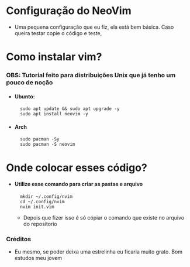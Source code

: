 # Configuração do NeoVim
- Uma pequena configuração que eu fiz, ela está bem básica. Caso queira testar copie o código e teste,

# Como instalar vim?
### OBS: Tutorial feito para distribuições Unix que já tenho um pouco de noção

- #### Ubunto:
        sudo apt update && sudo apt upgrade -y
        sudo apt install neovim -y

- #### Arch
        sudo pacman -Sy
        sudo pacman -S neovim

# Onde colocar esses código?

- #### Utilize esse comando para criar as pastas e arquivo
        mkdir ~/.config/nvim
        cd ~/.config/nvim
        nvim init.vim
    - Depois que fizer isso é só cópiar o comando que existe no arquivo do repositorio


### Créditos
- Eu mesmo, se poder deixa uma estrelinha eu ficaria muito grato. Bom estudos meu jovem
    
